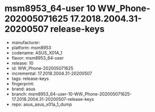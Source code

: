 # msm8953_64-user 10 WW_Phone-202005071625 17.2018.2004.31-20200507 release-keys
- manufacturer: 
- platform: msm8953
- codename: ASUS_X01A_1
- flavor: msm8953_64-user
- release: 10
- id: WW_Phone-202005071625
- incremental: 17.2018.2004.31-20200507
- tags: release-keys
- fingerprint: 
- brand: asus
- branch: msm8953_64-user-10-WW_Phone-202005071625-17.2018.2004.31-20200507-release-keys
- repo: asus_asus_x01a_1_dump
